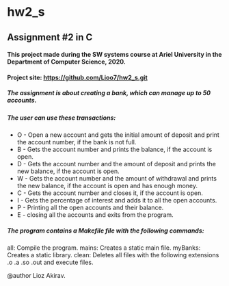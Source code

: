 # hw2_s
## Assignment #2 in C

#### This project made during the SW systems course at Ariel University in the Department of Computer Science, 2020. 

#### Project site: https://github.com/Lioo7/hw2_s.git

##### The assignment is about creating a bank, which can manage up to 50 accounts.
##### The user can use these transactions:

* O - Open a new account and gets the initial amount of deposit and print the account number, if the bank is not full.
* B - Gets the account number and prints the balance, if the account is open. 
* D - Gets the account number and the amount of deposit and prints the new balance, if the account is open.
* W - Gets the account number and the amount of withdrawal and prints the new balance, if the account is open and has enough money.
* C - Gets the account number and closes it, if the account is open.
* I - Gets the percentage of interest and adds it to all the open accounts.
* P - Printing all the open accounts and their balance.
* E - closing all the accounts and exits from the program.


##### The program contains a Makefile file with the following commands:

all: Compile the program.
mains: Creates a static main file.
myBanks: Creates a static library.
clean: Deletes all files with the following extensions .o .a .so .out and execute files.


@author Lioz Akirav.

